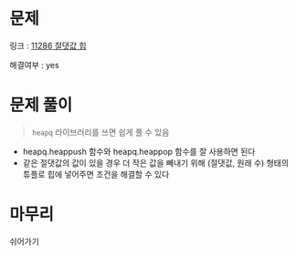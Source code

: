 # 문제
링크 : [11286 절댓값 힙](https://www.acmicpc.net/problem/11286)

해결여부 : yes

# 문제 풀이
> `heapq` 라이브러리를 쓰면 쉽게 풀 수 있음
- heapq.heappush 함수와 heapq.heappop 함수를 잘 사용하면 된다
- 같은 절댓값의 값이 있을 경우 더 작은 값을 빼내기 위해 (절댓값, 원래 수) 형태의 튜플로 힙에 넣어주면 조건을 해결할 수 있다

# 마무리
쉬어가기